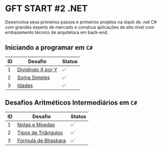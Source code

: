 # GFT START #2 .NET

Desenvolva seus primeiros passos e primeiros projetos na stack de .net C# com grandes experts de mercado e construa aplicações de alto nível com embasamento técnico de arquitetura em back-end.  

## Iniciando a programar em ``C#``

| ID  | Desafio                                                                                                                                                     | Status             |
| --- | ----------------------------------------------------------------------------------------------------------------------------------------------------------- | ------------------ |
| 1   | [Dividindo X por Y](https://github.com/JefersonMelo/07-DIO/blob/master/08-GFT-START-%232.NET/02-Iniciando-programar-CSharp/01-Dividindo-X-por-Y/Program.cs) | :white_check_mark: |
| 2   | [Soma Simples](https://github.com/JefersonMelo/07-DIO/blob/master/08-GFT-START-%232.NET/02-Iniciando-programar-CSharp/02-Soma-Simples/Program.cs)           | :white_check_mark: |
| 3   | [Idades](https://github.com/JefersonMelo/07-DIO/blob/master/08-GFT-START-%232.NET/02-Iniciando-programar-CSharp/03-Idades/Program.cs)                       | :white_check_mark: |

## Desafios Aritméticos Intermediários em ``C#``

|ID|Desafio|Status|
|-|-|-|
|1|[Notas e Moedas](https://github.com/JefersonMelo/07-DIO/blob/master/08-GFT-START-%232.NET/03-Desafios-Aritmeticos-Intermedi%C3%A1rios-em-CSharp/01-Notas-e-Moedas/Program.cs)|:white_check_mark:|
|2|[Tipos de Triângulos](https://github.com/JefersonMelo/07-DIO/blob/master/08-GFT-START-%232.NET/03-Desafios-Aritmeticos-Intermedi%C3%A1rios-em-CSharp/02-Tipos-de-Triangulos/Program.cs)|:white_check_mark:|
|3|[Fórmula de Bhaskara](https://github.com/JefersonMelo/07-DIO/blob/master/08-GFT-START-%232.NET/03-Desafios-Aritmeticos-Intermedi%C3%A1rios-em-CSharp/03-Formula-de-Bhaskara/Program.cs)|:white_check_mark:|
